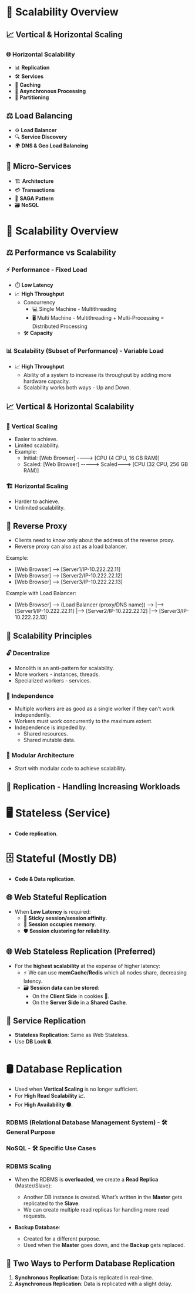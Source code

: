 # 🚀 Scalability Overview

## 📈 Vertical & Horizontal Scaling

### 🌐 Horizontal Scalability
- 📊 **Replication**
- 🛠️ **Services**
- 💾 **Caching**
- 🔄 **Asynchronous Processing**
- 📑 **Partitioning**

## ⚖️ Load Balancing
- ⚙️ **Load Balancer**
- 🔍 **Service Discovery**
- 🌍 **DNS & Geo Load Balancing**

## 🧩 Micro-Services
- 🏗️ **Architecture**
- 💳 **Transactions**
- 🔄 **SAGA Pattern**
- 🗃️ **NoSQL**


# 🚀 Scalability Overview

## ⚖️ Performance vs Scalability

### ⚡ Performance - Fixed Load
- ⏱️ **Low Latency**
- 📈 **High Throughput**
  - Concurrency
    - 💻 Single Machine - Multithreading
    - 🖥️ Multi Machine - Multithreading + Multi-Processing = Distributed Processing
  - 🛠️ **Capacity**

### 📊 Scalability (Subset of Performance) - Variable Load
- 📈 **High Throughput**
  - Ability of a system to increase its throughput by adding more hardware capacity.
  - Scalability works both ways - Up and Down.

## 📈 Vertical & Horizontal Scalability

### 📏 Vertical Scaling
- Easier to achieve.
- Limited scalability.
- Example:
  - Initial: [Web Browser] ----> [CPU (4 CPU, 16 GB RAM)]
  - Scaled: [Web Browser] -----> Scaled---> [CPU (32 CPU, 256 GB RAM)]

### 🏗️ Horizontal Scaling
- Harder to achieve.
- Unlimited scalability.

## 🔄 Reverse Proxy
- Clients need to know only about the address of the reverse proxy.
- Reverse proxy can also act as a load balancer.

Example:
  - [Web Browser] --> [Server1/IP-10.222.22.11]
  - [Web Browser] --> [Server2/IP-10.222.22.12]
  - [Web Browser] --> [Server3/IP-10.222.22.13]

Example with Load Balancer:
  - [Web Browser] --> (Load Balancer (proxy/DNS name)) --> |--> [Server1/IP-10.222.22.11]
                                                           |--> [Server2/IP-10.222.22.12]
                                                           |--> [Server3/IP-10.222.22.13]

## 🔑 Scalability Principles

  ### 🔓 Decentralize
  - Monolith is an anti-pattern for scalability.
  - More workers - instances, threads.
  - Specialized workers - services.
  
  ### 🔄 Independence
  - Multiple workers are as good as a single worker if they can't work independently.
  - Workers must work concurrently to the maximum extent.
  - Independence is impeded by:
    - Shared resources.
    - Shared mutable data.
  
  ### 🧩 Modular Architecture
  - Start with modular code to achieve scalability.
  
  ## 🔁 Replication - Handling Increasing Workloads
  
  # 🖥️ Stateless (Service)
   - **Code replication**.

# 🗄️ Stateful (Mostly DB)
   - **Code & Data replication**.

## 🌐 Web Stateful Replication 
- When **Low Latency** is required:
  - 🔄 **Sticky session/session affinity**.
  - 🧠 **Session occupies memory**.
  - 🛡️ **Session clustering for reliability**.

## 🌐 Web Stateless Replication (Preferred)
- For the **highest scalability** at the expense of higher latency:
  - ⚡ We can use **memCache/Redis** which all nodes share, decreasing latency.
  - 🗃️ **Session data can be stored**:
    - On the **Client Side** in cookies 🍪.
    - On the **Server Side** in a **Shared Cache**.

## 📡 Service Replication
- **Stateless Replication**: Same as Web Stateless.
- Use **DB Lock 🔒**.

# 🛢️ Database Replication
- Used when **Vertical Scaling** is no longer sufficient.
- For **High Read Scalability 📈**.
- For **High Availability 🟢**.

### RDBMS (Relational Database Management System) - 🛠️ General Purpose
### NoSQL - 🛠️ Specific Use Cases

### RDBMS Scaling
- When the RDBMS is **overloaded**, we create a **Read Replica** (Master/Slave):
  - Another DB instance is created. What’s written in the **Master** gets replicated to the **Slave**.
  - We can create multiple read replicas for handling more read requests.

- **Backup Database**:
  - Created for a different purpose.
  - Used when the **Master** goes down, and the **Backup** gets replaced.

## 🔀 Two Ways to Perform Database Replication
1. **Synchronous Replication**: Data is replicated in real-time.
2. **Asynchronous Replication**: Data is replicated with a slight delay.

          
  
